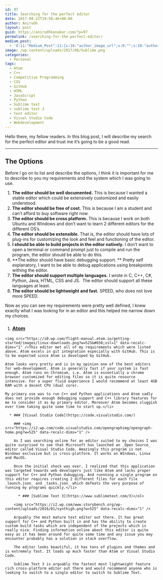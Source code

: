 ```yaml
---
id: 97
title: Searching for the perfect editor
date: 2017-08-22T19:50:46+00:00
author: Anirudh
layout: post
guid: https://anirudhkanabar.com/?p=97
permalink: /searching-for-the-perfect-editor/
medium_post:
  - 'O:11:"Medium_Post":11:{s:16:"author_image_url";s:0:"";s:10:"author_url";s:34:"https://medium.com/@anirudhkanabar";s:11:"byline_name";N;s:12:"byline_email";N;s:10:"cross_link";s:3:"yes";s:2:"id";s:12:"6b1b903aeb0b";s:21:"follower_notification";s:3:"yes";s:7:"license";s:19:"all-rights-reserved";s:14:"publication_id";s:2:"-1";s:6:"status";s:6:"public";s:3:"url";s:80:"https://medium.com/@anirudhkanabar/searching-for-the-perfect-editor-6b1b903aeb0b";}'
image: /wp-content/uploads/2017/08/Sublime.png
categories:
  - Personal
tags:
  - Atom
  - C++
  - Competitive Programming
  - CSS
  - GitHub
  - HTML
  - JavaScript
  - Python
  - Sublime text
  - sublime text 3
  - text editor
  - Visual Studio Code
  - Webdevelopment
---
```

Hello there, my fellow readers. In this blog post, I will describe my search for the perfect editor and trust me it&#8217;s going to be a good read.

* * *

## The Options

Before I go on to list and describe the options, I think it is important for me to describe to you my requirements and the system which I was going to use.

  1. **The editor should be well documented.** This is because I wanted a stable editor which could be extensively customized and easily understood.
  2. **The editor should be free of cost.** This is because I am a student and can&#8217;t afford to buy software right now.
  3. **The editor should be cross platform.** This is because I work on both Ubuntu and Windows and don&#8217;t want to learn 2 different editors for the different OS&#8217;s.
  4. **The editor should be extensible.** That is, the editor should have lots of plug-ins for customizing the look and feel and functioning of the editor.
  5. **I should be able to build projects in the editor natively.** I don&#8217;t want to open a terminal or command prompt just to compile and run the program, the editor should be able to do this.
  6. **The editor should have basic debugging support. ** Pretty self explanatory, I want to be able to debug applications using breakpoints withing the editor.
  7. **The editor should support multiple languages.** I wrote in C, C++, C#, Python, Java, HTML, CSS and JS.  The editor should support all these languages at least.
  8. **The editor should be lightweight and fast.** SPEED, who does not love more SPEED.

Now as you can see my requirements were pretty well defined, I knew exactly what I was looking for in an editor and this helped me narrow down my choices.

  1. ### [Atom](https://atom.io/)
    
    <img src="https://i0.wp.com/flight-manual.atom.io/getting-started/images/linux-downloads.png?w=525&#038;ssl=1" data-recalc-dims="1" />This editor met all of my requirements which were listed above. Atom excels in git integration especially with GitHub. This is to be expected since Atom is developed by GitHub.
  
    Atom looks very pretty and is in my opinion one of the best editors for web-development. Atom is generally fast if your system is fast enough. Atom runs on Chromium, i.e. Atom is essentially a chrome browser customized for editing files so it is quite resource intensive. For a super fluid experience I would recommend at least 4GB RAM with a decent CPU (dual core).
  
    My primary use was to run C++ and Python applications and Atom sadly does not provide enough debugging support and C++ library features for me to consider it as my primary editor. Moreover Atom becomes sluggish over time taking quite some time to start up.</li> 
    
      * ### [Visual Studio Code](https://code.visualstudio.com/)
        
        ### <img src="https://i2.wp.com/code.visualstudio.com/opengraphimg/opengraph-home.png?w=525" data-recalc-dims="1" />
        
        As I was searching online for an editor suited to my choices I was quite surprised to see that Microsoft has launched an _Open Source_ editor called Visual Studio Code. Amazingly this program is not Windows exclusive but is cross-platform. It works on WIndows, Linux and MacOS.
  
        Once the initial shock was over, I realized that this application was targeted towards web developers just like Atom and lacks proper support for C++ and Python dubugging. And runnning a single program on this editor requires creating 2 different files for each file _launch.json_ and _tasks.json_ which defeats the very purpose of running my programs quickly.</li> 
        
          * ### [Sublime Text 3](https://www.sublimetext.com/3)</ol> 
        
        <img src="https://i2.wp.com/www.storybench.org/wp-content/uploads/2016/01/synthigh.png?w=525" data-recalc-dims="1" />
        
        Arguably the most mature text editor out there. It has great support for C++ and Python built in and has the ability to create custom build tasks which are independent of the projects which is really nice. Finding information online about this editor is quite easy as it has been around for quite some time and any issue you may encounter probably has a solution in stack overflow.
  
        The editor looks beautiful, it has tons of plugins and themes and is extremely fast. It loads up much faster than Atom or Visual Studio Code.
  
        Sublime Text 3 is arguably the fastest most lightweight feature rich cross-platform editor out there and would recommend anyone who is looking to switch to a single editor to switch to Sublime Text.